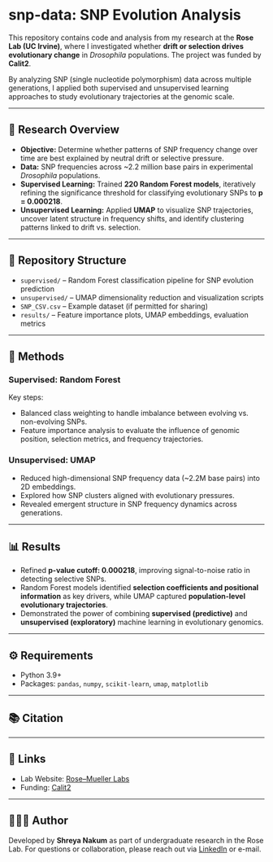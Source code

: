# snp-data: SNP Evolution Analysis

This repository contains code and analysis from my research at the **Rose Lab (UC Irvine)**, where I investigated whether **drift or selection drives evolutionary change** in *Drosophila* populations. The project was funded by **Calit2**.

By analyzing SNP (single nucleotide polymorphism) data across multiple generations, I applied both supervised and unsupervised learning approaches to study evolutionary trajectories at the genomic scale.

---

## 🔬 Research Overview

* **Objective:** Determine whether patterns of SNP frequency change over time are best explained by neutral drift or selective pressure.
* **Data:** SNP frequencies across \~2.2 million base pairs in experimental *Drosophila* populations.
* **Supervised Learning:** Trained **220 Random Forest models**, iteratively refining the significance threshold for classifying evolutionary SNPs to **p = 0.000218**.
* **Unsupervised Learning:** Applied **UMAP** to visualize SNP trajectories, uncover latent structure in frequency shifts, and identify clustering patterns linked to drift vs. selection.

---

## 📂 Repository Structure

* `supervised/` – Random Forest classification pipeline for SNP evolution prediction
* `unsupervised/` – UMAP dimensionality reduction and visualization scripts
* `SNP_CSV.csv` – Example dataset (if permitted for sharing)
* `results/` – Feature importance plots, UMAP embeddings, evaluation metrics

---

## 🧠 Methods

### Supervised: Random Forest

Key steps:

* Balanced class weighting to handle imbalance between evolving vs. non-evolving SNPs.
* Feature importance analysis to evaluate the influence of genomic position, selection metrics, and frequency trajectories.

### Unsupervised: UMAP

* Reduced high-dimensional SNP frequency data (\~2.2M base pairs) into 2D embeddings.
* Explored how SNP clusters aligned with evolutionary pressures.
* Revealed emergent structure in SNP frequency dynamics across generations.

---

## 📊 Results

* Refined **p-value cutoff: 0.000218**, improving signal-to-noise ratio in detecting selective SNPs.
* Random Forest models identified **selection coefficients and positional information** as key drivers, while UMAP captured **population-level evolutionary trajectories**.
* Demonstrated the power of combining **supervised (predictive)** and **unsupervised (exploratory)** machine learning in evolutionary genomics.

---

## ⚙️ Requirements

* Python 3.9+
* Packages: `pandas`, `numpy`, `scikit-learn`, `umap`, `matplotlib`

---

## 📚 Citation

---

## 🔗 Links

* Lab Website: [Rose–Mueller Labs](https://rosemuellerlabs.bio.uci.edu/)
* Funding: [Calit2](https://calit2.org/)

---

## 👩🏽‍💻 Author

Developed by **Shreya Nakum** as part of undergraduate research in the Rose Lab.
For questions or collaboration, please reach out via [LinkedIn](https://www.linkedin.com/in/shreyanakum/) or e-mail.
